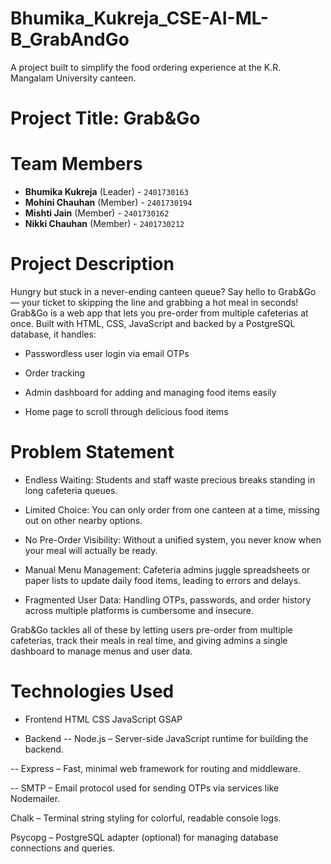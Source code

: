 # Bhumika_Kukreja_CSE-AI-ML-B_GrabAndGo
A project built to simplify the food ordering experience at the K.R. Mangalam University canteen.

# Project Title: Grab&Go

# Team Members
- **Bhumika Kukreja** (Leader) - `2401730163`  
- **Mohini Chauhan** (Member) - `2401730194`  
- **Mishti Jain** (Member) - `2401730162`  
- **Nikki Chauhan** (Member) - `2401730212`

# Project Description

Hungry but stuck in a never-ending canteen queue? Say hello to Grab&Go — your ticket to skipping the line and grabbing a hot meal in seconds!
Grab&Go is a web app that lets you pre-order from multiple cafeterias at once. Built with HTML, CSS, JavaScript and backed by a PostgreSQL database, it handles:

- Passwordless user login via email OTPs

- Order tracking

- Admin dashboard for adding and managing food items easily

- Home page to scroll through delicious food items

# Problem Statement

- Endless Waiting: Students and staff waste precious breaks standing in long cafeteria queues.

- Limited Choice: You can only order from one canteen at a time, missing out on other nearby options.

- No Pre-Order Visibility: Without a unified system, you never know when your meal will actually be ready.

- Manual Menu Management: Cafeteria admins juggle spreadsheets or paper lists to update daily food items, leading to errors and delays.

- Fragmented User Data: Handling OTPs, passwords, and order history across multiple platforms is cumbersome and insecure.

Grab&Go tackles all of these by letting users pre-order from multiple cafeterias, track their meals in real time, and giving admins a single dashboard to manage menus and user data.

# Technologies Used

- Frontend
  HTML
  CSS
  JavaScript
  GSAP
  
- Backend
-- Node.js – Server-side JavaScript runtime for building the backend.

-- Express – Fast, minimal web framework for routing and middleware.

-- SMTP – Email protocol used for sending OTPs via services like Nodemailer.

Chalk – Terminal string styling for colorful, readable console logs.

Psycopg – PostgreSQL adapter (optional) for managing database connections and queries.
